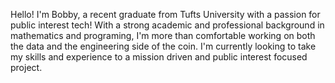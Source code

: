 Hello! I'm Bobby, a recent graduate from Tufts University with a passion for public interest tech! With a strong academic and professional background in mathematics and programing, I'm more than comfortable working on both the data and the engineering side of the coin. I'm currently looking to take my skills and experience to a mission driven and public interest focused project.

<!---
bobbywells52/bobbywells52 is a ✨ special ✨ repository because its `README.md` (this file) appears on your GitHub profile.
You can click the Preview link to take a look at your changes.
--->
